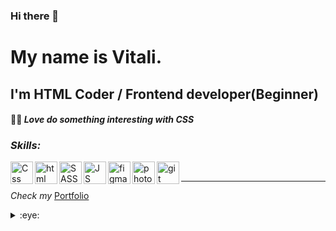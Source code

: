 ### Hi there 👋


# My name is Vitali. 
## I'm HTML Coder / Frontend developer(Beginner) 

#### :man_facepalming: _Love do something interesting with CSS_


### _Skills:_


<img align="left" alt="Css" width="36px" src="https://user-images.githubusercontent.com/64148185/203285754-2273a8db-536a-4641-a515-bfc002421f6f.png">
<img align="left" alt="html" width="36px" src="https://user-images.githubusercontent.com/64148185/203286142-11f70c17-3fcc-45f3-b983-9523c52bf659.png">
<img align="left" alt="SASS" width="36px" src="https://user-images.githubusercontent.com/64148185/203286285-7c45475c-dc3a-4273-a065-7c053a380c75.png">
<img align="left" alt="JS" width="36px" src="https://user-images.githubusercontent.com/64148185/203286442-49c82f11-2bf3-461d-b9bb-ebb523271ac1.png">
<img align="left" alt="figma" width="36px" src="https://user-images.githubusercontent.com/64148185/203286801-8868fa1e-9964-429b-97f6-ba50a967b974.png">
<img align="left" alt="photoshop" width="36px" src="https://user-images.githubusercontent.com/64148185/203287971-dc0b37a6-b5d7-4672-9243-17dfbfc09da3.png">
<img align="left" alt="git" width="36px" src="https://user-images.githubusercontent.com/64148185/203288446-e8fa2f9d-fcad-4bee-a30b-f15788419028.png">


<br>
<hr>

_Check my_ [Portfolio]([url](https://ruper23.github.io/react_portfolio/build/))

<details>
<summary>:eye:</summary>

![](https://komarev.com/ghpvc/?username=Ruper23&color=dc143c)

</details>

<!--
**Ruper23/Ruper23** is a ✨ _special_ ✨ repository because its `README.md` (this file) appears on your GitHub profile.

Here are some ideas to get you started:

- 🔭 I’m currently working on ...
- 🌱 I’m currently learning ...
- 👯 I’m looking to collaborate on ...
- 🤔 I’m looking for help with ...
- 💬 Ask me about ...
- 📫 How to reach me: ...
- 😄 Pronouns: ...
- ⚡ Fun fact: ...
-->
